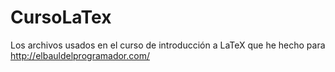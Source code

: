 CursoLaTex
==========

Los archivos usados en el curso de introducción a LaTeX que he hecho para http://elbauldelprogramador.com/
